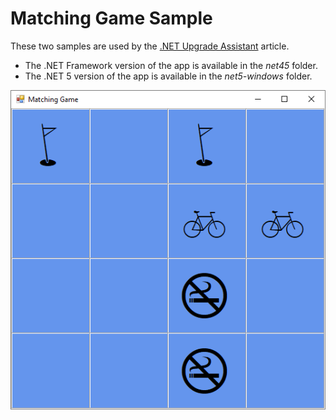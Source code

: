 # Matching Game Sample

These two samples are used by the [.NET Upgrade Assistant](https://docs.microsoft.com/dotnet/core/porting/upgrade-assistant-wpf-framework) article.

- The .NET Framework version of the app is available in the *net45* folder.
- The .NET 5 version of the app is available in the *net5-windows* folder.

![Screenshot](images/screenshot.png)
